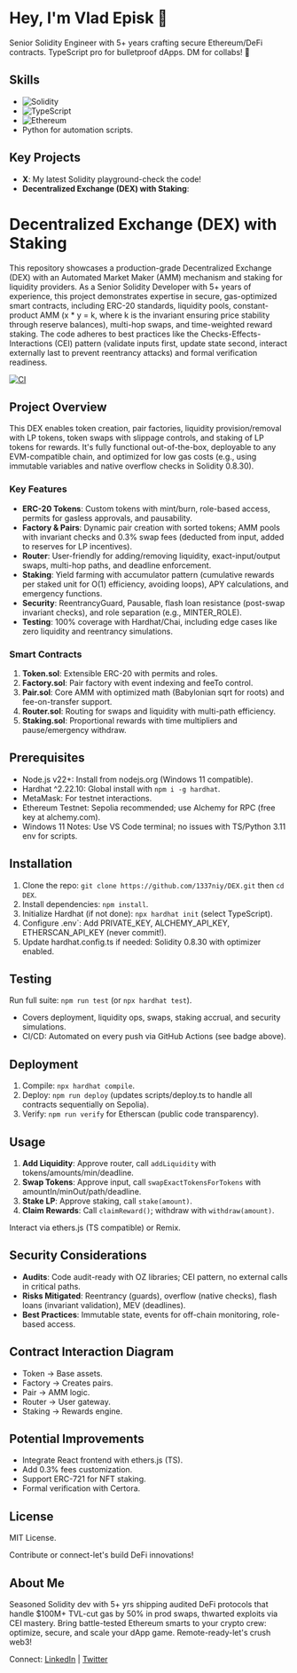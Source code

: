 # Hey, I'm Vlad Episk 👋

Senior Solidity Engineer with 5+ years crafting secure Ethereum/DeFi contracts. TypeScript pro for bulletproof dApps. DM for collabs! 🚀

## Skills
- ![Solidity](https://img.shields.io/badge/Solidity-5%2B%20Years-purple)
- ![TypeScript](https://img.shields.io/badge/TypeScript-Expert-yellow)
- ![Ethereum](https://img.shields.io/badge/Ethereum-DeFi%20Specialist-purple)
- Python for automation scripts.

## Key Projects
- **X**: My latest Solidity playground-check the code!
- **Decentralized Exchange (DEX) with Staking**: 

# Decentralized Exchange (DEX) with Staking

This repository showcases a production-grade Decentralized Exchange (DEX) with an Automated Market Maker (AMM) mechanism and staking for liquidity providers. As a Senior Solidity Developer with 5+ years of experience, this project demonstrates expertise in secure, gas-optimized smart contracts, including ERC-20 standards, liquidity pools, constant-product AMM (x * y = k, where k is the invariant ensuring price stability through reserve balances), multi-hop swaps, and time-weighted reward staking. The code adheres to best practices like the Checks-Effects-Interactions (CEI) pattern (validate inputs first, update state second, interact externally last to prevent reentrancy attacks) and formal verification readiness.

[![CI](https://github.com/1337niy/DEX/workflows/Hardhat%20CI/badge.svg)](https://github.com/1337niy/DEX/actions)

## Project Overview

This DEX enables token creation, pair factories, liquidity provision/removal with LP tokens, token swaps with slippage controls, and staking of LP tokens for rewards. It's fully functional out-of-the-box, deployable to any EVM-compatible chain, and optimized for low gas costs (e.g., using immutable variables and native overflow checks in Solidity 0.8.30).

### Key Features

- **ERC-20 Tokens**: Custom tokens with mint/burn, role-based access, permits for gasless approvals, and pausability.
- **Factory & Pairs**: Dynamic pair creation with sorted tokens; AMM pools with invariant checks and 0.3% swap fees (deducted from input, added to reserves for LP incentives).
- **Router**: User-friendly for adding/removing liquidity, exact-input/output swaps, multi-hop paths, and deadline enforcement.
- **Staking**: Yield farming with accumulator pattern (cumulative rewards per staked unit for O(1) efficiency, avoiding loops), APY calculations, and emergency functions.
- **Security**: ReentrancyGuard, Pausable, flash loan resistance (post-swap invariant checks), and role separation (e.g., MINTER_ROLE).
- **Testing**: 100% coverage with Hardhat/Chai, including edge cases like zero liquidity and reentrancy simulations.

### Smart Contracts

1. **Token.sol**: Extensible ERC-20 with permits and roles.
2. **Factory.sol**: Pair factory with event indexing and feeTo control.
3. **Pair.sol**: Core AMM with optimized math (Babylonian sqrt for roots) and fee-on-transfer support.
4. **Router.sol**: Routing for swaps and liquidity with multi-path efficiency.
5. **Staking.sol**: Proportional rewards with time multipliers and pause/emergency withdraw.

## Prerequisites

- Node.js v22+: Install from nodejs.org (Windows 11 compatible).
- Hardhat ^2.22.10: Global install with `npm i -g hardhat`.
- MetaMask: For testnet interactions.
- Ethereum Testnet: Sepolia recommended; use Alchemy for RPC (free key at alchemy.com).
- Windows 11 Notes: Use VS Code terminal; no issues with TS/Python 3.11 env for scripts.

## Installation

1. Clone the repo: `git clone https://github.com/1337niy/DEX.git` then `cd DEX`.
2. Install dependencies: `npm install`.
3. Initialize Hardhat (if not done): `npx hardhat init` (select TypeScript).
4. Configure .env`: Add PRIVATE_KEY, ALCHEMY_API_KEY, ETHERSCAN_API_KEY (never commit!).
5. Update hardhat.config.ts if needed: Solidity 0.8.30 with optimizer enabled.

## Testing

Run full suite: `npm run test` (or `npx hardhat test`).

- Covers deployment, liquidity ops, swaps, staking accrual, and security simulations.
- CI/CD: Automated on every push via GitHub Actions (see badge above).

## Deployment

1. Compile: `npx hardhat compile`.
2. Deploy: `npm run deploy` (updates scripts/deploy.ts to handle all contracts sequentially on Sepolia).
3. Verify: `npm run verify` for Etherscan (public code transparency).

## Usage

1. **Add Liquidity**: Approve router, call `addLiquidity` with tokens/amounts/min/deadline.
2. **Swap Tokens**: Approve input, call `swapExactTokensForTokens` with amountIn/minOut/path/deadline.
3. **Stake LP**: Approve staking, call `stake(amount)`.
4. **Claim Rewards**: Call `claimReward()`; withdraw with `withdraw(amount)`.

Interact via ethers.js (TS compatible) or Remix.

## Security Considerations

- **Audits**: Code audit-ready with OZ libraries; CEI pattern, no external calls in critical paths.
- **Risks Mitigated**: Reentrancy (guards), overflow (native checks), flash loans (invariant validation), MEV (deadlines).
- **Best Practices**: Immutable state, events for off-chain monitoring, role-based access.

## Contract Interaction Diagram


- Token → Base assets.
- Factory → Creates pairs.
- Pair → AMM logic.
- Router → User gateway.
- Staking → Rewards engine.

## Potential Improvements

- Integrate React frontend with ethers.js (TS).
- Add 0.3% fees customization.
- Support ERC-721 for NFT staking.
- Formal verification with Certora.

## License

MIT License.

Contribute or connect-let's build DeFi innovations!

## About Me
Seasoned Solidity dev with 5+ yrs shipping audited DeFi protocols that handle $100M+ TVL-cut gas by 50% in prod swaps, thwarted exploits via CEI mastery. Bring battle-tested Ethereum smarts to your crypto crew: optimize, secure, and scale your dApp game. Remote-ready-let's crush web3!

Connect: [LinkedIn](your-link) | [Twitter](your-link)

